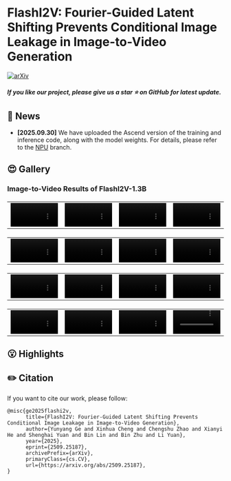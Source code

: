 # FlashI2V: Fourier-Guided Latent Shifting Prevents Conditional Image Leakage in Image-to-Video Generation

[![arXiv](https://img.shields.io/badge/Arxiv-FlashI2V-b31b1b.svg?logo=arXiv)](https://arxiv.org/abs/2509.25187)

<h5 align="left"> If you like our project, please give us a star ⭐ on GitHub for latest update.  </h2>

## 📣 News
* **[2025.09.30]**  We have uploaded the Ascend version of the training and inference code, along with the model weights. For details, please refer to the [NPU](https://github.com/PKU-YuanGroup/FlashI2V/tree/npu) branch.

## 😍 Gallery
### Image-to-Video Results of FlashI2V-1.3B
<table border="0" style="width: 100%; text-align: left; margin-top: 20px;">
  <tr>
      <td>
          <video src="https://github.com/user-attachments/assets/fbf883b0-5e08-44b7-9a31-5bffc6a80125" width="100%" controls autoplay loop></video>
      </td>
      <td>
          <video src="https://github.com/user-attachments/assets/9faea0ab-c726-44f1-b262-a4daa6d8a512" width="100%" controls autoplay loop></video>
      </td>
       <td>
          <video src="https://github.com/user-attachments/assets/1e68967c-61ed-457d-878f-e5310a26722b" width="100%" controls autoplay loop></video>
     </td>
      <td>
          <video src="https://github.com/user-attachments/assets/0abeb7b9-401b-4715-b934-986a435d8ba0" width="100%" controls autoplay loop></video>
     </td>
  </tr>
</table>
<table border="0" style="width: 100%; text-align: left; margin-top: 20px;">
  <tr>
      <td>
          <video src="https://github.com/user-attachments/assets/77f68d35-cbc2-4b3b-b371-6f17f1cfd861" width="100%" controls autoplay loop></video>
      </td>
      <td>
          <video src="https://github.com/user-attachments/assets/3270ba31-56f3-4cbd-b92e-27e286a5ffb4" width="100%" controls autoplay loop></video>
      </td>
       <td>
          <video src="https://github.com/user-attachments/assets/2ee57082-1150-4e97-a45b-be4885cc317b" width="100%" controls autoplay loop></video>
     </td>
      <td>
          <video src="https://github.com/user-attachments/assets/8d77cfb0-d546-43d0-a717-a0dd7f3237cf" width="100%" controls autoplay loop></video>
     </td>
  </tr>
</table>
<table border="0" style="width: 100%; text-align: left; margin-top: 20px;">
  <tr>
      <td>
          <video src="https://github.com/user-attachments/assets/518af498-5488-4d3f-8401-13437d741080" width="100%" controls autoplay loop></video>
      </td>
      <td>
          <video src="https://github.com/user-attachments/assets/5edc7b80-0c04-41b3-bd5c-029191bf9577" width="100%" controls autoplay loop></video>
      </td>
       <td>
          <video src="https://github.com/user-attachments/assets/eb74c91e-8b4e-47b0-b4ef-6eaa149fa9ea" width="100%" controls autoplay loop></video>
     </td>
      <td>
          <video src="https://github.com/user-attachments/assets/362e73a8-20b3-4f1b-a549-1e420a4ab798" width="100%" controls autoplay loop></video>
     </td>
  </tr>
</table>
<table border="0" style="width: 100%; text-align: left; margin-top: 20px;">
  <tr>
      <td>
          <video src="https://github.com/user-attachments/assets/0f89c8b5-c62c-440f-ac9d-78a983a00a3e" width="100%" controls autoplay loop></video>
      </td>
      <td>
          <video src="https://github.com/user-attachments/assets/b2a020b6-f3bf-4a0f-83f7-d0194366b358" width="100%" controls autoplay loop></video>
      </td>
       <td>
          <video src="https://github.com/user-attachments/assets/418a8fa3-1f7b-4a5a-868c-70dd3dc153a8" width="100%" controls autoplay loop></video>
     </td>
      <td>
          <video src="https://github.com/user-attachments/assets/60848deb-6d22-4fba-ac9e-b168ddc2e875" width="100%" controls autoplay loop></video>
     </td>
  </tr>
</table>

## 😮 Highlights


## ✏️ Citation
If you want to cite our work, please follow:
```
@misc{ge2025flashi2v,
      title={FlashI2V: Fourier-Guided Latent Shifting Prevents Conditional Image Leakage in Image-to-Video Generation}, 
      author={Yunyang Ge and Xinhua Cheng and Chengshu Zhao and Xianyi He and Shenghai Yuan and Bin Lin and Bin Zhu and Li Yuan},
      year={2025},
      eprint={2509.25187},
      archivePrefix={arXiv},
      primaryClass={cs.CV},
      url={https://arxiv.org/abs/2509.25187}, 
}
```
